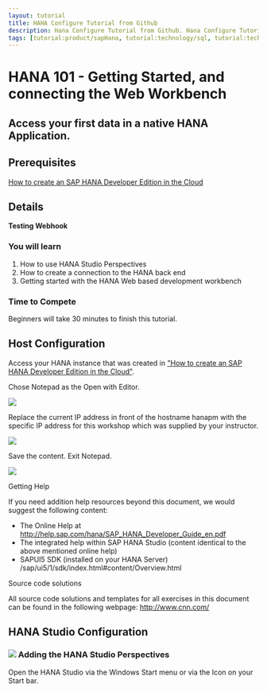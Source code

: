 ```yaml
---
layout: tutorial
title: HAHA Configure Tutorial from Github
description: Hana Configure Tutorial from Github. Hana Configure Tutorial from Github. Hana Configure Tutorial from Github. Hana Configure Tutorial from Github. Hana Configure Tutorial from Github. Hana Configure Tutorial from Github. Hana Configure Tutorial from Github. Hana Configure Tutorial from Github. Hana Configure Tutorial from Github. Hana Configure Tutorial from Github. Hana Configure Tutorial from Github. Hana Configure Tutorial from Github. Hana Configure Tutorial from Github. Hana Configure Tutorial from Github. Hana Configure Tutorial from Github. Hana Configure Tutorial from Github. Hana Configure Tutorial from Github. Hana Configure Tutorial from Github. Hana Configure Tutorial from Github. Hana Configure Tutorial from Github. Hana Configure Tutorial from Github. Hana Configure Tutorial from Github. Hana Configure Tutorial from Github. Hana Configure Tutorial from Github. Hana Configure Tutorial from Github. Hana Configure Tutorial from Github. Hana Configure Tutorial from Github. Hana Configure Tutorial from Github. Hana Configure Tutorial from Github. Hana Configure Tutorial from Github. Hana Configure Tutorial from Github. Hana Configure Tutorial from Github. Hana Configure Tutorial from Github. Hana Configure Tutorial from Github. Hana Configure Tutorial from Github. Hana Configure Tutorial from Github. Hana Configure Tutorial from Github. Hana Configure Tutorial from Github. Hana Configure Tutorial from Github. Hana Configure Tutorial from Github. Hana Configure Tutorial from Github. Hana Configure Tutorial from Github. 
tags: [tutorial:product/sapHana, tutorial:technology/sql, tutorial:technology/nonexisting, tutorial:technology/sql, tutorial:technology/nonexisting, tutorial:technology/sql, tutorial:technology/nonexisting, tutorial:technology/sql, tutorial:technology/nonexisting, tutorial:technology/sql, tutorial:technology/nonexisting, tutorial:technology/sql, tutorial:technology/nonexisting, tutorial:technology/sql, tutorial:technology/nonexisting, tutorial:technology/sql, tutorial:technology/nonexisting, tutorial:technology/sql, tutorial:technology/nonexisting, tutorial:technology/sql, tutorial:technology/nonexisting]
---
```

# HANA 101 - Getting Started, and connecting the Web Workbench

## Access your first data in a native HANA Application.


## Prerequisites  
[How to create an SAP HANA Developer Edition in the Cloud](http://go-qa.sap.com/developer/tutorials/setup-hana-for-cloud.html)

## Details

**Testing Webhook**

### You will learn  

1. How to use HANA Studio Perspectives
2. How to create a connection to the HANA back end
3. Getting started with the HANA Web based development workbench

### Time to Compete

Beginners will take 30 minutes to finish this tutorial.

## Host Configuration

Access your HANA instance that was created in ["How to create an SAP HANA Developer Edition in the Cloud"](http://go-qa.sap.com/developer/tutorials/setup-hana-for-cloud.html).

Chose Notepad as the Open with Editor.

![](https://raw.githubusercontent.com/testorgiz/test-tutorials/master/tutorials/hana-configure-gt/hana_01_host_02.png)

Replace the current IP address in front of the hostname hanapm with the specific IP address for this workshop which was supplied by your instructor.

![](https://raw.githubusercontent.com/testorgiz/test-tutorials/master/tutorials/hana-configure-gt/hana_01_host_03.png)

Save the content. Exit Notepad.

![](https://raw.githubusercontent.com/testorgiz/test-tutorials/master/tutorials/hana-configure-gt/hana_01_host_04.png)


Getting Help

If you need addition help resources beyond this document, we would suggest the following content:

* The Online Help at <http://help.sap.com/hana/SAP_HANA_Developer_Guide_en.pdf>
* The integrated help within SAP HANA Studio (content  identical to the above mentioned online help)
* SAPUI5 SDK (installed on your HANA Server) /sap/ui5/1/sdk/index.html#content/Overview.html

Source code solutions

All source code solutions and templates for all exercises in this document can be found in the following webpage: <http://www.cnn.com/>

## HANA Studio Configuration

### ![](https://raw.githubusercontent.com/testorgiz/test-tutorials/master/tutorials/hana-configure-gt/icon_gold_circle_01.svg) Adding the HANA Studio Perspectives

Open the HANA Studio via the Windows Start menu or via the Icon on your Start bar.
